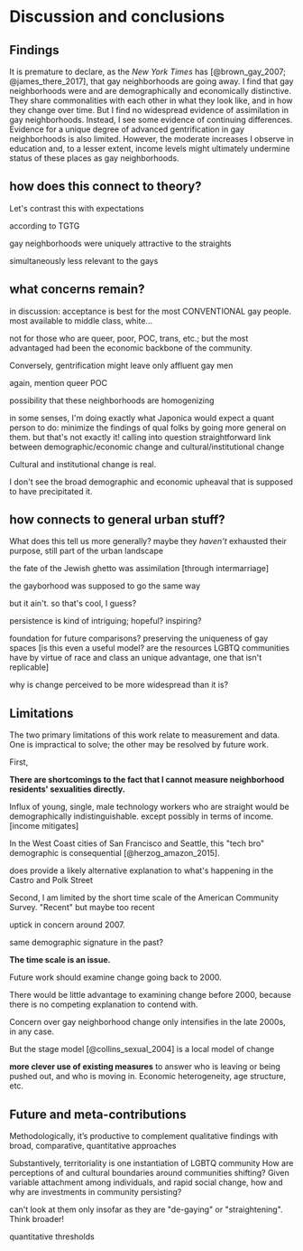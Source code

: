 ---
---

# Discussion and conclusions

## Findings

It is premature to declare, as the *New York Times* has [@brown_gay_2007; @james_there_2017], that gay neighborhoods are going away. I find that gay neighborhoods were and are demographically and economically distinctive. They share commonalities with each other in what they look like, and in how they change over time. But I find no widespread evidence of assimilation in gay neighborhoods. Instead, I see some evidence of continuing differences. Evidence for a unique degree of advanced gentrification in gay neighborhoods is also limited. However, the moderate increases I observe in education and, to a lesser extent, income levels might ultimately undermine status of these places as gay neighborhoods.

## how does this connect to theory?

Let's contrast this with expectations

according to TGTG

gay neighborhoods were uniquely attractive to the straights

simultaneously less relevant to the gays

## what concerns remain?

in discussion: acceptance is best for the most CONVENTIONAL gay people. most available to middle class, white...

not for those who are queer, poor, POC, trans, etc.; but the most advantaged had been the economic backbone of the community.

Conversely, gentrification might leave only affluent gay men

again, mention queer POC

possibility that these neighborhoods are homogenizing


in some senses, I'm doing exactly what Japonica would expect a quant person to do: minimize the findings of qual folks by going more general on them. but that's not exactly it! calling into question straightforward link between demographic/economic change and cultural/institutional change

Cultural and institutional change is real.

I don't see the broad demographic and economic upheaval that is supposed to have precipitated it.

## how connects to general urban stuff?

What does this tell us more generally? maybe they *haven't* exhausted their purpose, still part of the urban landscape

the fate of the Jewish ghetto was assimilation [through intermarriage]

the gayborhood was supposed to go the same way

but it ain't. so that's cool, I guess?

persistence is kind of intriguing; hopeful? inspiring?

foundation for future comparisons? preserving the uniqueness of gay spaces [is this even a useful model? are the resources LGBTQ communities have by virtue of race and class an unique advantage, one that isn't replicable]

why is change perceived to be more widespread than it is?

## Limitations

The two primary limitations of this work relate to measurement and data. One is impractical to solve; the other may be resolved by future work.

First,


**There are shortcomings to the fact that I cannot measure neighborhood residents' sexualities directly.**

Influx of young, single, male technology workers who are straight would be demographically indistinguishable. except possibly in terms of income. [income mitigates]

In the West Coast cities of San Francisco and Seattle, this "tech bro" demographic is consequential [@herzog_amazon_2015].

does provide a likely alternative explanation to what's happening in the Castro and Polk Street

Second, I am limited by the short time scale of the American Community Survey. "Recent" but maybe too recent

uptick in concern around 2007.

same demographic signature in the past?

**The time scale is an issue.**

Future work should examine change going back to 2000.

There would be little advantage to examining change before 2000, because there is no competing explanation to contend with.

Concern over gay neighborhood change only intensifies in the late 2000s, in any case.

But the stage model [@collins_sexual_2004] is a local model of change

**more clever use of existing measures** to answer who is leaving or being pushed out, and who is moving in. Economic heterogeneity, age structure, etc.

## Future and meta-contributions

Methodologically, it’s productive to complement qualitative findings with broad, comparative, quantitative approaches

Substantively, territoriality is one instantiation of LGBTQ community
How are perceptions of and cultural boundaries around communities shifting?
Given variable attachment among individuals, and rapid social change, how and why are investments in community persisting?

can't look at them only insofar as they are "de-gaying" or "straightening". Think broader!

quantitative thresholds
